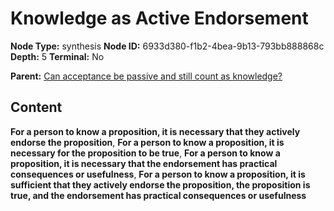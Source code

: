 # Knowledge as Active Endorsement

**Node Type:** synthesis
**Node ID:** 6933d380-f1b2-4bea-9b13-793bb888868c
**Depth:** 5
**Terminal:** No

**Parent:** [Can acceptance be passive and still count as knowledge?](can-acceptance-be-passive-and-still-count-as-knowledge-antithesis-07e04dfa-f499-4469-9dee-5d31e2b2f515.md)

## Content

**For a person to know a proposition, it is necessary that they actively endorse the proposition**, **For a person to know a proposition, it is necessary for the proposition to be true**, **For a person to know a proposition, it is necessary that the endorsement has practical consequences or usefulness**, **For a person to know a proposition, it is sufficient that they actively endorse the proposition, the proposition is true, and the endorsement has practical consequences or usefulness**
